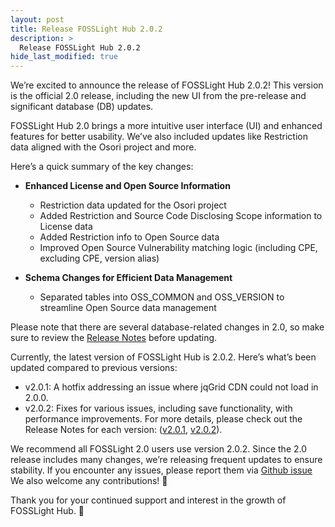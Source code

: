 ```yaml
---
layout: post
title: Release FOSSLight Hub 2.0.2
description: >
  Release FOSSLight Hub 2.0.2
hide_last_modified: true
---
```



We’re excited to announce the release of FOSSLight Hub 2.0.2! 
This version is the official 2.0 release, 
including the new UI from the pre-release and significant database (DB) updates.

FOSSLight Hub 2.0 brings a more intuitive user interface (UI) and enhanced features for better usability. 
We’ve also included updates like Restriction data aligned with the Osori project and more.

Here’s a quick summary of the key changes:

- **Enhanced License and Open Source Information**
  - Restriction data updated for the Osori project 
  - Added Restriction and Source Code Disclosing Scope information to License data 
  - Added Restriction info to Open Source data 
  - Improved Open Source Vulnerability matching logic (including CPE, excluding CPE, version alias)

- **Schema Changes for Efficient Data Management**
  - Separated tables into OSS_COMMON and OSS_VERSION to streamline Open Source data management


Please note that there are several database-related changes in 2.0, 
so make sure to review the 
[Release Notes](https://github.com/fosslight/fosslight/blob/develop/RELEASE_NOTES.md#200-2024-09-27) before updating.

Currently, the latest version of FOSSLight Hub is 2.0.2. 
Here’s what’s been updated compared to previous versions:

- v2.0.1: A hotfix addressing an issue where jqGrid CDN could not load in 2.0.0.
- v2.0.2: Fixes for various issues, including save functionality, with performance improvements.
For more details, please check out the Release Notes for each version: 
([v2.0.1](https://github.com/fosslight/fosslight/blob/develop/RELEASE_NOTES.md#201-2024-09-30),
[v2.0.2](https://github.com/fosslight/fosslight/blob/develop/RELEASE_NOTES.md#201-2024-09-30)).

We recommend all FOSSLight 2.0 users use version 2.0.2. 
Since the 2.0 release includes many changes, we’re releasing frequent updates to ensure stability.
If you encounter any issues, please report them via [Github issue](https://github.com/fosslight/fosslight/issues)
We also welcome any contributions! 🤗

Thank you for your continued support and interest in the growth of FOSSLight Hub. 🙏
